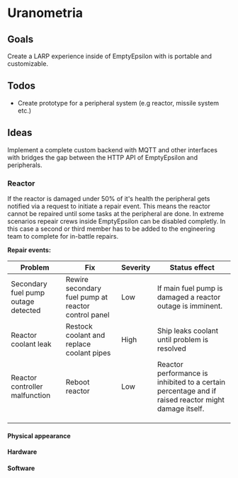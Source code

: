 # Uranometria

## Goals
Create a LARP experience inside of EmptyEpsilon with is portable and customizable.

## Todos
+ Create prototype for a peripheral system (e.g reactor, missile system etc.)

## Ideas
Implement a complete custom backend with MQTT and other interfaces with bridges the gap between the HTTP API of EmptyEpsilon and peripherals.

### Reactor
If the reactor is damaged under 50% of it's health the peripheral gets notified via a request to initiate a repair event. This means the reactor cannot be repaired until some tasks at the peripheral are done. In extreme scenarios repeair crews inside EmptyEpsilon can be disabled completly. In this case a second or third member has to be added to the engineering team to complete for in-battle repairs.



**Repair events:**

| Problem                             | Fix                                                 | Severity | Status effect                                                |
| ----------------------------------- | --------------------------------------------------- | -------- | ------------------------------------------------------------ |
| Secondary fuel pump outage detected | Rewire secondary fuel pump at reactor control panel | Low      | If main fuel pump is damaged a reactor outage is imminent.   |
| Reactor coolant leak                | Restock coolant and replace coolant pipes           | High     | Ship leaks coolant until problem is resolved                 |
| Reactor controller malfunction      | Reboot reactor                                      | Low      | Reactor performance is inhibited to a certain percentage and if raised reactor might damage itself. |
|                                     |                                                     |          |                                                              |
|                                     |                                                     |          |                                                              |
|                                     |                                                     |          |                                                              |

#### Physical appearance



#### Hardware



#### Software

